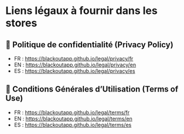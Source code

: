 # Liens légaux à fournir dans les stores

## 🔐 Politique de confidentialité (Privacy Policy)

- FR : https://blackoutapp.github.io/legal/privacy/fr
- EN : https://blackoutapp.github.io/legal/privacy/en
- ES : https://blackoutapp.github.io/legal/privacy/es

## 📄 Conditions Générales d’Utilisation (Terms of Use)

- FR : https://blackoutapp.github.io/legal/terms/fr
- EN : https://blackoutapp.github.io/legal/terms/en
- ES : https://blackoutapp.github.io/legal/terms/es
